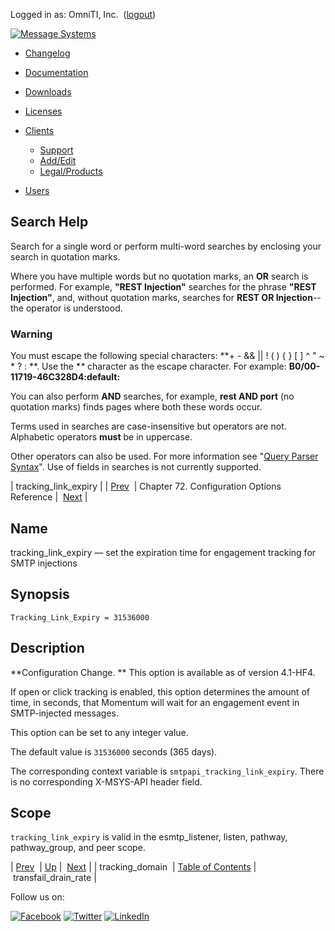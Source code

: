 Logged in as: OmniTI, Inc.  ([logout](https://support.messagesystems.com/logout.php))

[![Message Systems](https://support.messagesystems.com/images/ms-white205.png)](https://support.messagesystems.com/start.php) 

*   [Changelog](https://support.messagesystems.com/start.php?show=changelog)
*   [Documentation](https://support.messagesystems.com/docs/)
*   [Downloads](https://support.messagesystems.com/start.php)

*   [Licenses](https://support.messagesystems.com/license_summary.php)
*   <a href="">Clients</a>
    *   [Support](https://support.messagesystems.com/cs.php)
    *   [Add/Edit](https://support.messagesystems.com/edit_client.php)
    *   [Legal/Products](https://support.messagesystems.com/edit_products.php)
*   [Users](https://support.messagesystems.com/edit_customer.php)

## Search Help

Search for a single word or perform multi-word searches by enclosing your search in quotation marks.

Where you have multiple words but no quotation marks, an **OR** search is performed. For example, **"REST Injection"** searches for the phrase **"REST Injection"**, and, without quotation marks, searches for **REST OR Injection**--the operator is understood.

### Warning

You must escape the following special characters: **+ - && || ! ( ) { } [ ] ^ " ~ * ? : \**. Use the **\** character as the escape character. For example: **B0/00-11719-46C328D4\:default\:**

You can also perform **AND** searches, for example, **rest AND port** (no quotation marks) finds pages where both these words occur.

Terms used in searches are case-insensitive but operators are not. Alphabetic operators **must** be in uppercase.

Other operators can also be used. For more information see "[Query Parser Syntax](https://lucene.apache.org/core/old_versioned_docs/versions/3_0_0/queryparsersyntax.html)". Use of fields in searches is not currently supported.

| tracking_link_expiry |
| [Prev](config.tracking_domain.php)  | Chapter 72. Configuration Options Reference |  [Next](conf.ref.transfail_drain_rate.php) |

<a name="config.tracking_link_expiry"></a>
## Name

tracking_link_expiry — set the expiration time for engagement tracking for SMTP injections

## Synopsis

`Tracking_Link_Expiry = 31536000`

<a name="idp27195200"></a>
## Description

**Configuration Change. ** This option is available as of version 4.1-HF4.

If open or click tracking is enabled, this option determines the amount of time, in seconds, that Momentum will wait for an engagement event in SMTP-injected messages.

This option can be set to any integer value.

The default value is `31536000` seconds (365 days).

The corresponding context variable is `smtpapi_tracking_link_expiry`. There is no corresponding X-MSYS-API header field.

<a name="idp27201248"></a>
## Scope

`tracking_link_expiry` is valid in the esmtp_listener, listen, pathway, pathway_group, and peer scope.

| [Prev](config.tracking_domain.php)  | [Up](config.options.ref.php) |  [Next](conf.ref.transfail_drain_rate.php) |
| tracking_domain  | [Table of Contents](index.php) |  transfail_drain_rate |

Follow us on:

[![Facebook](https://support.messagesystems.com/images/icon-facebook.png)](http://www.facebook.com/messagesystems) [![Twitter](https://support.messagesystems.com/images/icon-twitter.png)](http://twitter.com/#!/MessageSystems) [![LinkedIn](https://support.messagesystems.com/images/icon-linkedin.png)](http://www.linkedin.com/company/message-systems)
